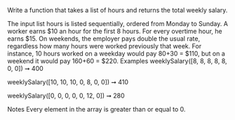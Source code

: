 Write a function that takes a list of hours and returns the total weekly salary.

The input list hours is listed sequentially, ordered from Monday to Sunday.
A worker earns $10 an hour for the first 8 hours.
For every overtime hour, he earns $15.
On weekends, the employer pays double the usual rate, regardless how many hours were worked previously that week. For instance, 10 hours worked on a weekday would pay 80+30 = $110, but on a weekend it would pay 160+60 = $220.
Examples
weeklySalary([8, 8, 8, 8, 8, 0, 0]) ➞ 400

weeklySalary([10, 10, 10, 0, 8, 0, 0]) ➞ 410

weeklySalary([0, 0, 0, 0, 0, 12, 0]) ➞ 280

Notes
Every element in the array is greater than or equal to 0.